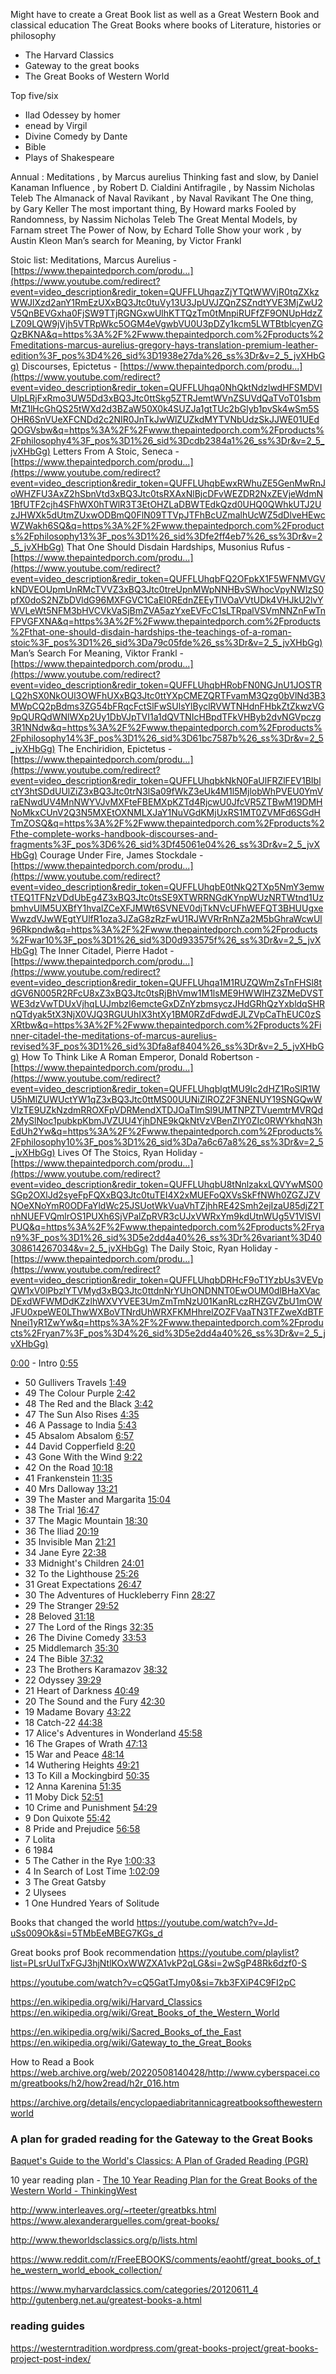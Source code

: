 
Might have to create a Great Book list as well as a Great Western Book and classical education 
The Great Books where books of Literature, histories or philosophy 


 - The Harvard Classics
 - Gateway to the great books
 - The Great Books of Western World


Top five/six
 - Ilad Odessey by homer
 - enead by Virgil 
 - Divine Comedy by Dante 
 - Bible
 - Plays of Shakespeare 

Annual :
Meditations , by Marcus aurelius 
Thinking fast and slow, by Daniel Kanaman 
Influence , by Robert D. Cialdini
Antifragile , by Nassim Nicholas Teleb
The Almanack of Naval Ravikant , by Naval Ravikant
The One thing, by Gary Keller
The most important thing, By Howard marks
Fooled by Randomness, by Nassim Nicholas Teleb
The Great Mental Models, by Farnam street
The Power of Now, by Echard Tolle
Show your work , by Austin Kleon 
Man’s search for Meaning, by Victor Frankl


Stoic list:
Meditations, Marcus Aurelius - [https://www.thepaintedporch.com/produ...](https://www.youtube.com/redirect?event=video_description&redir_token=QUFFLUhqazZjYTQtWWVjR0tqZXkzWWJlXzd2anY1RmEzUXxBQ3Jtc0tuVy13U3JpUVJZQnZSZndtYVE3MjZwU2V5QnBEVGxha0FjSW9TTjRGNGxwUlhKTTQzTm0tMnpiRUFfZF9ONUpHdzZLZ09LQW9jVjh5VTRpWkc5OGM4eVgwbVU0U3pDZy1kcm5LWTBtblcyenZGQzBKNA&q=https%3A%2F%2Fwww.thepaintedporch.com%2Fproducts%2Fmeditations-marcus-aurelius-gregory-hays-translation-premium-leather-edition%3F_pos%3D4%26_sid%3D1938e27da%26_ss%3Dr&v=2_5_jvXHbGg) Discourses, Epictetus - [https://www.thepaintedporch.com/produ...](https://www.youtube.com/redirect?event=video_description&redir_token=QUFFLUhqa0NhQktNdzlwdHFSMDVIUlpLRjFxRmo3UW5Dd3xBQ3Jtc0ttSkg5ZTRJemtWVnZSUVdQaTVoT01sbmMtZ1lHcGhQS25tWXd2d3BZaW50X0k4SUZJa1gtTUc2bGlyb1pvSk4wSm5SOHR6SnVUeXFCNDd2c2NIR0JnTkJwWlZUZkdMYTVNbUdzSkJJWE01UEdQOGVsbw&q=https%3A%2F%2Fwww.thepaintedporch.com%2Fproducts%2Fphilosophy4%3F_pos%3D1%26_sid%3Dcdb2384a1%26_ss%3Dr&v=2_5_jvXHbGg) Letters From A Stoic, Seneca - [https://www.thepaintedporch.com/produ...](https://www.youtube.com/redirect?event=video_description&redir_token=QUFFLUhqbEwxRWhuZE5GenMwRnJoWHZFU3AxZ2hSbnVtd3xBQ3Jtc0tsRXAxNlBjcDFvWEZDR2NxZEVjeWdmN1BfUTF2cjh4SFhWX0hTWlR3T3EtOHZLaDBWTEdkQzd0UHQ0QWhkUTJ2UzJHWXk5dUtmZUxwODBmQ0FlN09TTVpJTFhBcUZmalhUcWZ5dDlveHEwcWZWakh6SQ&q=https%3A%2F%2Fwww.thepaintedporch.com%2Fproducts%2Fphilosophy13%3F_pos%3D1%26_sid%3Dfe2ff4eb7%26_ss%3Dr&v=2_5_jvXHbGg) That One Should Disdain Hardships, Musonius Rufus - [https://www.thepaintedporch.com/produ...](https://www.youtube.com/redirect?event=video_description&redir_token=QUFFLUhqbFQ2OFpkX1F5WFNMVGVkNDVEOUpmUnRMcTVVZ3xBQ3Jtc0treUpnMWpNNHBvSWhocVpyNWIzS0pfX0doS2NZbDVldG96MXFGVC1CaEI0REdnZEEyTlVOaVVtUDk4VHJkU2lvYWVLeWt5NFM3bHVCVkVaSjBmZVA5azYxeEVFcC1sLTRpalVSVmNNZnFwTnFPVGFXNA&q=https%3A%2F%2Fwww.thepaintedporch.com%2Fproducts%2Fthat-one-should-disdain-hardships-the-teachings-of-a-roman-stoic%3F_pos%3D1%26_sid%3Da79c05fde%26_ss%3Dr&v=2_5_jvXHbGg) Man’s Search For Meaning, Viktor Frankl - [https://www.thepaintedporch.com/produ...](https://www.youtube.com/redirect?event=video_description&redir_token=QUFFLUhqbHRobFN0NGJnU1JOSTRLQ2hSX0NkOUl3OWFhUXxBQ3Jtc0ttYXpCMEZQRTFvamM3Qzg0bVlNd3B3MWpCQ2pBdms3ZG54bFRqcFctSlFwSUlsYlByclRVWTNHdnFHbkZtZkwzVG9pQURQdWNlWXp2Uy1DbVJpTVI1a1dQVTNIcHBpdTFkVHByb2dvNGVpczg3R1NNdw&q=https%3A%2F%2Fwww.thepaintedporch.com%2Fproducts%2Fphilosophy14%3F_pos%3D1%26_sid%3D61bc7587b%26_ss%3Dr&v=2_5_jvXHbGg) The Enchiridion, Epictetus - [https://www.thepaintedporch.com/produ...](https://www.youtube.com/redirect?event=video_description&redir_token=QUFFLUhqbkNkN0FaUlFRZlFEV1BIblctY3htSDdUUlZiZ3xBQ3Jtc0trN3lSa09fWkZ3eUk4M1l5MjlobWhPVEU0YmVraENwdUV4MnNWYVJvMXFteFBEMXpKZTd4RjcwU0JfcVR5ZTBwM19DMHNoMkxCUnV2Q3N5MXEtOXNMLXJaY1NuVGdKMjUxRS1MT0ZVMFd6SGdHTmZOSQ&q=https%3A%2F%2Fwww.thepaintedporch.com%2Fproducts%2Fthe-complete-works-handbook-discourses-and-fragments%3F_pos%3D6%26_sid%3Df45061e04%26_ss%3Dr&v=2_5_jvXHbGg) Courage Under Fire, James Stockdale - [https://www.thepaintedporch.com/produ...](https://www.youtube.com/redirect?event=video_description&redir_token=QUFFLUhqbE0tNkQ2TXp5NmY3emwtTEQ1TFNzVDdUbEg4Z3xBQ3Jtc0tsSE9XTWRRNGdKYnpWUzNRTWtnd1UzbmhvUlM5UXBfY1hvalZCeXFJMWt6SVNEV0djTkNVcUFhWEFQT3BHUUgxeWwzdVJwWEgtYUlfR1oza3JZaG8zRzFwU1RJWVRrRnNZa2M5bGhraWcwUl96Rkpndw&q=https%3A%2F%2Fwww.thepaintedporch.com%2Fproducts%2Fwar10%3F_pos%3D1%26_sid%3D0d933575f%26_ss%3Dr&v=2_5_jvXHbGg) The Inner Citadel, Pierre Hadot - [https://www.thepaintedporch.com/produ...](https://www.youtube.com/redirect?event=video_description&redir_token=QUFFLUhqa1M1RUZQWmZsTnFHSl8tdGV6N005R2RFcU8xZ3xBQ3Jtc0tsRjBhVmw1M1lsME9HWWlHZ3ZMeDVSTWE3dzVwTDUxVjhqLUJmbzl6emcteGxDZnYzbmsyczJHdGRhQzYxbldqSHRnQTdyak5tX3NjX0VJQ3RGUUhIX3htXy1BM0RZdFdwdEJLZVpCaThEUC0zSXRtbw&q=https%3A%2F%2Fwww.thepaintedporch.com%2Fproducts%2Finner-citadel-the-meditations-of-marcus-aurelius-revised%3F_pos%3D1%26_sid%3Dfa8af8404%26_ss%3Dr&v=2_5_jvXHbGg) How To Think Like A Roman Emperor, Donald Robertson - [https://www.thepaintedporch.com/produ...](https://www.youtube.com/redirect?event=video_description&redir_token=QUFFLUhqblgtMU9Ic2dHZ1RoSlR1WU5hMlZUWUctYW1qZ3xBQ3Jtc0ttMS00UUNiZlROZ2F3NENUY19SNGQwWVlzTE9UZkNzdmRROXFpVDRMendXTDJOaTlmSl9UMTNPZTVuemtrMVRQd2MySlNoc1pubkpKbmJVZUU4YjhDNE9kQkNtVzVBenZIY0ZIc0RWYkhqN3hEdUh2Yw&q=https%3A%2F%2Fwww.thepaintedporch.com%2Fproducts%2Fphilosophy10%3F_pos%3D1%26_sid%3Da7a6c67a8%26_ss%3Dr&v=2_5_jvXHbGg) Lives Of The Stoics, Ryan Holiday - [https://www.thepaintedporch.com/produ...](https://www.youtube.com/redirect?event=video_description&redir_token=QUFFLUhqbU8tNnlzakxLQVYwMS00SGp2OXlJd2syeFpFQXxBQ3Jtc0tuTEI4X2xMUEFoQXVsSkFfNWh0ZGZJZVNOeXNoYmR0ODFaYldWc25JSUotWkVuaVhTZjhhRE42Smh2ejIzaU85djZ2TnhNUEFVQmlrOS1PUXh6SjVPalZpRVR3cUJxVWRxYm9kdUtnWUg5V1VlSVlPUQ&q=https%3A%2F%2Fwww.thepaintedporch.com%2Fproducts%2Fryan9%3F_pos%3D1%26_sid%3D5e2dd4a40%26_ss%3Dr%26variant%3D40308614267034&v=2_5_jvXHbGg) The Daily Stoic, Ryan Holiday - [https://www.thepaintedporch.com/produ...](https://www.youtube.com/redirect?event=video_description&redir_token=QUFFLUhqbDRHcF9oT1YzbUs3VEVpQW1xV0lPbzlYTVMyd3xBQ3Jtc0ttdnNrYUhONDNNT0EwOUM0dlBHaXVacDExdWFWMDdKZzlhWXVYVEE3UmZmTmNzU01KanRLczRHZGVZbU1mOWJFU0xpeWE0LThwWXBoVTNrdUhWRXFKMHhrelZOZFVaaTN3TFZweXdBTFNnei1yR1ZwYw&q=https%3A%2F%2Fwww.thepaintedporch.com%2Fproducts%2Fryan7%3F_pos%3D4%26_sid%3D5e2dd4a40%26_ss%3Dr&v=2_5_jvXHbGg)


[0:00](https://www.youtube.com/watch?v=_oBBWcGY3xY&t=0s) - Intro [0:55](https://www.youtube.com/watch?v=_oBBWcGY3xY&t=55s) 
- 50 Gullivers Travels [1:49](https://www.youtube.com/watch?v=_oBBWcGY3xY&t=109s) 
- 49 The Colour Purple [2:42](https://www.youtube.com/watch?v=_oBBWcGY3xY&t=162s) 
- 48 The Red and the Black [3:42](https://www.youtube.com/watch?v=_oBBWcGY3xY&t=222s) 
- 47 The Sun Also Rises [4:35](https://www.youtube.com/watch?v=_oBBWcGY3xY&t=275s) 
- 46 A Passage to India [5:43](https://www.youtube.com/watch?v=_oBBWcGY3xY&t=343s) 
- 45 Absalom Absalom [6:57](https://www.youtube.com/watch?v=_oBBWcGY3xY&t=417s) 
- 44 David Copperfield [8:20](https://www.youtube.com/watch?v=_oBBWcGY3xY&t=500s) 
- 43 Gone With the Wind [9:22](https://www.youtube.com/watch?v=_oBBWcGY3xY&t=562s) 
- 42 On the Road [10:18](https://www.youtube.com/watch?v=_oBBWcGY3xY&t=618s) 
- 41 Frankenstein [11:35](https://www.youtube.com/watch?v=_oBBWcGY3xY&t=695s) 
- 40 Mrs Dalloway [13:21](https://www.youtube.com/watch?v=_oBBWcGY3xY&t=801s) 
- 39 The Master and Margarita [15:04](https://www.youtube.com/watch?v=_oBBWcGY3xY&t=904s) 
- 38 The Trial [16:47](https://www.youtube.com/watch?v=_oBBWcGY3xY&t=1007s) 
- 37 The Magic Mountain [18:30](https://www.youtube.com/watch?v=_oBBWcGY3xY&t=1110s) 
- 36 The Iliad [20:19](https://www.youtube.com/watch?v=_oBBWcGY3xY&t=1219s) 
- 35 Invisible Man [21:21](https://www.youtube.com/watch?v=_oBBWcGY3xY&t=1281s) 
- 34 Jane Eyre [22:38](https://www.youtube.com/watch?v=_oBBWcGY3xY&t=1358s) 
- 33 Midnight's Children [24:01](https://www.youtube.com/watch?v=_oBBWcGY3xY&t=1441s) 
- 32 To the Lighthouse [25:26](https://www.youtube.com/watch?v=_oBBWcGY3xY&t=1526s) 
- 31 Great Expectations [26:47](https://www.youtube.com/watch?v=_oBBWcGY3xY&t=1607s) 
- 30 The Adventures of Huckleberry Finn [28:27](https://www.youtube.com/watch?v=_oBBWcGY3xY&t=1707s) 
- 29 The Stranger [29:52](https://www.youtube.com/watch?v=_oBBWcGY3xY&t=1792s) 
- 28 Beloved [31:18](https://www.youtube.com/watch?v=_oBBWcGY3xY&t=1878s) 
- 27 The Lord of the Rings [32:35](https://www.youtube.com/watch?v=_oBBWcGY3xY&t=1955s) 
- 26 The Divine Comedy [33:53](https://www.youtube.com/watch?v=_oBBWcGY3xY&t=2033s) 
- 25 Middlemarch [35:30](https://www.youtube.com/watch?v=_oBBWcGY3xY&t=2130s) 
- 24 The Bible [37:32](https://www.youtube.com/watch?v=_oBBWcGY3xY&t=2252s) 
- 23 The Brothers Karamazov [38:32](https://www.youtube.com/watch?v=_oBBWcGY3xY&t=2312s) 
- 22 Odyssey [39:29](https://www.youtube.com/watch?v=_oBBWcGY3xY&t=2369s) 
- 21 Heart of Darkness [40:49](https://www.youtube.com/watch?v=_oBBWcGY3xY&t=2449s) 
- 20 The Sound and the Fury [42:30](https://www.youtube.com/watch?v=_oBBWcGY3xY&t=2550s) 
- 19 Madame Bovary [43:22](https://www.youtube.com/watch?v=_oBBWcGY3xY&t=2602s) 
- 18 Catch-22 [44:38](https://www.youtube.com/watch?v=_oBBWcGY3xY&t=2678s) 
- 17 Alice's Adventures in Wonderland [45:58](https://www.youtube.com/watch?v=_oBBWcGY3xY&t=2758s) 
- 16 The Grapes of Wrath [47:13](https://www.youtube.com/watch?v=_oBBWcGY3xY&t=2833s) 
- 15 War and Peace [48:14](https://www.youtube.com/watch?v=_oBBWcGY3xY&t=2894s) 
- 14 Wuthering Heights [49:21](https://www.youtube.com/watch?v=_oBBWcGY3xY&t=2961s) 
- 13 To Kill a Mockingbird [50:35](https://www.youtube.com/watch?v=_oBBWcGY3xY&t=3035s) 
- 12 Anna Karenina [51:35](https://www.youtube.com/watch?v=_oBBWcGY3xY&t=3095s) 
- 11 Moby Dick [52:51](https://www.youtube.com/watch?v=_oBBWcGY3xY&t=3171s) 
- 10 Crime and Punishment [54:29](https://www.youtube.com/watch?v=_oBBWcGY3xY&t=3269s) 
- 9 Don Quixote [55:42](https://www.youtube.com/watch?v=_oBBWcGY3xY&t=3342s) 
- 8 Pride and Prejudice [56:58](https://www.youtube.com/watch?v=_oBBWcGY3xY&t=3418s) 
- 7 Lolita 
- 6 1984
- 5 The Cather in the Rye [1:00:33](https://www.youtube.com/watch?v=_oBBWcGY3xY&t=3633s) 
- 4 In Search of Lost Time [1:02:09](https://www.youtube.com/watch?v=_oBBWcGY3xY&t=3729s) 
- 3 The Great Gatsby 
- 2 Ulysees 
- 1 One Hundred Years of Solitude

Books that changed the world
https://youtube.com/watch?v=Jd-uSs009Ok&si=5TMbEeMBEG7KGs_d


Great books prof Book recommendation 
https://youtube.com/playlist?list=PLsrUuITxFGJ3hjNtlKOxWWZXA1vkP2qLG&si=2wSgP48Rk6dzf0-S

https://youtube.com/watch?v=cQ5GatTJmy0&si=7kb3FXiP4C9FI2pC


https://en.wikipedia.org/wiki/Harvard_Classics
https://en.wikipedia.org/wiki/Great_Books_of_the_Western_World


https://en.wikipedia.org/wiki/Sacred_Books_of_the_East
https://en.wikipedia.org/wiki/Gateway_to_the_Great_Books

How to Read a Book
https://web.archive.org/web/20220508140428/http://www.cyberspacei.com/greatbooks/h2/how2read/h2r_016.htm

https://archive.org/details/encyclopaediabritannicagreatbooksofthewesternworld


### A plan for graded reading for the Gateway to the Great Books
[Baquet's Guide to the World's Classics: A Plan of Graded Reading (PGR)](http://www.theworldsclassics.org/p/a-plan-of-graded-reading-pgr.html)


10 year reading plan - [The 10 Year Reading Plan for the Great Books of the Western World - ThinkingWest](https://thinkingwest.com/10-year-reading-plan/)

http://www.interleaves.org/~rteeter/greatbks.html
https://www.alexanderarguelles.com/great-books/

http://www.theworldsclassics.org/p/lists.html

https://www.reddit.com/r/FreeEBOOKS/comments/eaohtf/great_books_of_the_western_world_ebook_collection/


https://www.myharvardclassics.com/categories/20120611_4
http://gutenberg.net.au/greatest-books-a.html

### reading guides
https://westerntradition.wordpress.com/great-books-project/great-books-project-post-index/
